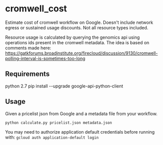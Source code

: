 # cromwell_cost
Estimate cost of cromwell workflow on Google. Doesn't include network egress or
sustained usage discounts. Not all resource types included.

Resource usage is calculated by querying the genomics api using operations ids present in the cromwell metadata. The idea is based on comments made here: https://gatkforums.broadinstitute.org/firecloud/discussion/9130/cromwell-polling-interval-is-sometimes-too-long


## Requirements
python 2.7
pip install --upgrade google-api-python-client

## Usage

Given a pricelist json from Google and a metadata file from your workflow.

```python calculate.py pricelist.json metadata.json```

You may need to authorize application default credentials before running with: `gcloud auth application-default login`
